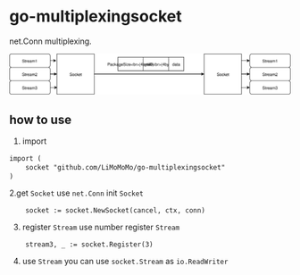 # go-multiplexingsocket
net.Conn multiplexing.

![multiplexing](./pic/multiplexing.svg)

## how to use
1. import
```
import (
    socket "github.com/LiMoMoMo/go-multiplexingsocket"
)
```

2.get `Socket`
use `net.Conn` init `Socket`
```
	socket := socket.NewSocket(cancel, ctx, conn)
```

3. register `Stream`
use number register `Stream`
```
	stream3, _ := socket.Register(3)
```

4. use `Stream`
you can use `socket.Stream` as `io.ReadWriter`
